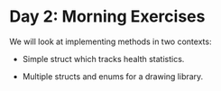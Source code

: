 # Day 2: Morning Exercises

We will look at implementing methods in two contexts:

- Simple struct which tracks health statistics.

- Multiple structs and enums for a drawing library.
